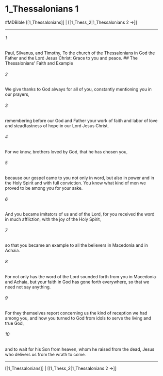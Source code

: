 # 1_Thessalonians 1
#MDBible
[[1_Thessalonians]] | [[1_Thess_2|1_Thessalonians 2 →]]

***

###### 1 
Paul, Silvanus, and Timothy, To the church of the Thessalonians in God the Father and the Lord Jesus Christ: Grace to you and peace. ## The Thessalonians' Faith and Example 

###### 2 
We give thanks to God always for all of you, constantly mentioning you in our prayers, 

###### 3 
remembering before our God and Father your work of faith and labor of love and steadfastness of hope in our Lord Jesus Christ. 

###### 4 
For we know, brothers loved by God, that he has chosen you, 

###### 5 
because our gospel came to you not only in word, but also in power and in the Holy Spirit and with full conviction. You know what kind of men we proved to be among you for your sake. 

###### 6 
And you became imitators of us and of the Lord, for you received the word in much affliction, with the joy of the Holy Spirit, 

###### 7 
so that you became an example to all the believers in Macedonia and in Achaia. 

###### 8 
For not only has the word of the Lord sounded forth from you in Macedonia and Achaia, but your faith in God has gone forth everywhere, so that we need not say anything. 

###### 9 
For they themselves report concerning us the kind of reception we had among you, and how you turned to God from idols to serve the living and true God, 

###### 10 
and to wait for his Son from heaven, whom he raised from the dead, Jesus who delivers us from the wrath to come. 

***

[[1_Thessalonians]] | [[1_Thess_2|1_Thessalonians 2 →]]
